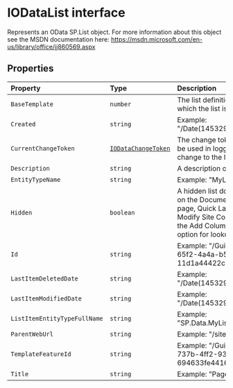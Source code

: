 # IODataList interface







Represents an OData SP.List object. For more information about this object see the MSDN documentation here: https://msdn.microsoft.com/en-us/library/office/jj860569.aspx




## Properties

| Property	   | Type	| Description|
|:-------------|:-------|:-----------|
|`BaseTemplate`      | `number` | The list definition type on which the list is based. |
|`Created`      | `string` | Example: "/Date(1453294804000)/" |
|`CurrentChangeToken`      | [`IODataChangeToken`](../sp-odata-types/interface/iodatachangetoken.md) | The change token that will be used in logging the next change to the list. |
|`Description`      | `string` | A description of the List. |
|`EntityTypeName`      | `string` | Example: "MyListTitleList" |
|`Hidden`      | `boolean` | A hidden list does not appear on the Documents and Lists page, Quick Launch bar, the Modify Site Content page, or the Add Column page as an option for lookup fields. |
|`Id`      | `string` | Example: "/Guid(9fb9199b-65f2-4a4a-b597-11d1a44422c1)/" |
|`LastItemDeletedDate`      | `string` | Example: "/Date(1453294809000)/" |
|`LastItemModifiedDate`      | `string` | Example: "/Date(1453294809000)/" |
|`ListItemEntityTypeFullName`      | `string` | Example: "SP.Data.MyListTitleListItem" |
|`ParentWebUrl`      | `string` | Example: "/sites/PubSite" |
|`TemplateFeatureId`      | `string` | Example: "/Guid(22a9ef51-737b-4ff2-9346-694633fe4416)/" |
|`Title`      | `string` | Example: "Pages" |






